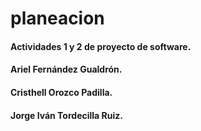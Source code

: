 # planeacion
<h4>Actividades 1 y 2 de proyecto de software.</h4>

<h4>Ariel Fernández Gualdrón.</h4>
<h4>Cristhell Orozco Padilla.</h4>
<h4>Jorge Iván Tordecilla Ruiz.</h4>
